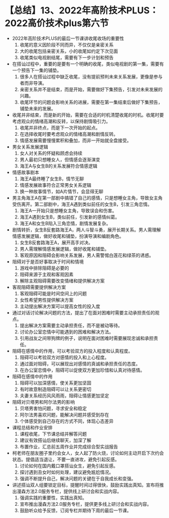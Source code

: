 # 【总结】13、2022年高阶技术PLUS：2022高价技术plus第六节

-   2022年高阶技术PLUS的最后一节课讲收尾收场的重要性
    1.  收尾的意义因阶段不同而异，不仅仅是亲密关系
    2.  大的收尾包括亲密关系，小的收尾如约定下次见面
    3.  收尾类似电视剧结尾，需要有下一步计划和预告
-   在搭讪过程中，重要的是要有一个明确的收尾，类似电视剧的第一集，需要有一个预告下一集的铺垫。
    1.  很多人在搭讪过程中缺乏收尾，没有提前预判未来关系发展，更像是参与者而非导演。
    2.  亲密关系并不是结束，而是开始，需要做好下集预告，引发对未来发展的兴趣。
    3.  收尾环节的问题会影响关系的进展，需要在第一集结束后做好下集预告，铺垫未来的发展。
-   收尾并非结束，而是新的开始，需要在合适的时机清楚收尾的时机。收尾时要考虑观众的情绪高潮和反转，以保持剧情吸引力。
    1.  收尾并非终点，而是下一次开始的起点。
    2.  在选择收尾时要考虑观众的情绪高潮和剧情反转。
    3.  情感发展需要慢慢累积和叠加，而非一开始就全盘接受。
-   男女关系发展逻辑
    1.  女人对关系的怀疑和顾虑会持续
    2.  男人最初只想睡女人，但情感会逐渐演变
    3.  海王A与女生B的关系发展符合情感逻辑
-   情感故事剧本
    1.  海王A最终睡了女生B，情节无聊
    2.  情感发展故事符合正常男女关系逻辑
    3.  换一种故事情节，如A片情节，会显得无聊
-   男主角海王A在第一部剧中搞错了自己的感情，只是想睡女主角，导致女主角受伤离开。第二部剧中，海王A遇到类似前任的女生B，引发三角恋情。
    1.  海王A一开始只是想睡女主角，导致误会和伤害。
    2.  海王A遇到女生B，类似前任，引发新的感情纠葛。
    3.  海王A和女生B陷入三角恋情，剧情发展复杂。
-   剧情转折，女生B反套路海王A，两人斗智斗勇，展开长期关系。男人需理解情感发展逻辑，做好收尾和铺垫，扮演导演和编剧角色。
    1.  女生B反套路海王A，展开高手对决。
    2.  男人需理解情感发展逻辑，做好收尾和铺垫。
    3.  客观原因和阻碍会影响关系发展，男人需警惕白莲花和绿茶的诱惑。
-   阻碍对于是否好事取决于时间和情境
    1.  游戏中排除阻碍是必要的
    2.  阻碍来源于主观和客观因素
    3.  解除主观阻碍需要改变情绪和提供解决方案
-   客观阻碍需要提供解决方案
    1.  客观阻碍可能是时间空间上的问题
    2.  女性希望男性提供解决方案
    3.  主动提出解决方案可以提高女性的投入度
-   通过对话讨论解决问题的方法，提出了在面对困难时需要主动承担责任的观点。
    1.  提出解决方案需要主动承担责任，而不是被动等待。
    2.  讨论办公室恋情中可能遇到的困难和解决方法。
    3.  引用战友之间带狗牌的例子，说明在面对困难时需要展现忠诚和承担责任。
-   阻碍在感情中的作用，可以考验双方的投入程度和认真程度。
    1.  阻碍可以考验双方对感情的投入和上心程度。
    2.  通过面对阻碍，可以展现出对感情的真诚和承担责任的态度。
    3.  在办公室恋情中，阻碍可以促使双方更加珍惜和认真对待感情。
-   阻碍在感情中的作用
    1.  阻碍可以加深感情，使关系更加坚固
    2.  有时故意制造阻碍可以让关系更密切
    3.  夫妻关系经历风风雨雨，阻碍让情感更加坚定
-   阻碍对贝塔男和阿尔法男的影响
    1.  贝塔男害怕问题，寻求安全和稳定
    2.  阿尔法男喜欢问题，能解决问题并感受到存在
    3.  个体感受到自己存在的方式不同，体现心态差异
-   课程总结和作业安排
    1.  课程收尾，下节课总结并解答问题
    2.  建议有效搭讪后继续聊天，加深了解
    3.  布置作业，汇总前五周作业并完成综合型实战报告
-   柯老师在朋友圈子里约会女人，女人起了防火烧，讨论如何主动开启下次约会状态。提倡适当退让，不要一直进攻，避免引起反感。
    1.  讨论如何在国内戴口罩搭讪女生，避免引起反感。
    2.  探讨遇到丑女时如何处理，建议避免尴尬情况。
    3.  强调不断提升自己，解决问题的关键在于自我成长和变强。
-   讲述搭讪双人组要锁定目标，提醒时间过得很快，鼓励实践出真知。宣布将推出漫森方法2.0服务专栏，提供线上研讨会和实战内容。
    1.  强调实践的重要性，实践出真知。
    2.  宣布推出漫森方法2.0服务专栏，提供更多线上研讨会和实战内容。
    3.  鼓励听众给予反馈，订阅专栏并期待下周的最后一节课。